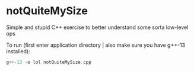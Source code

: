 # notQuiteMySize

Simple and stupid C++ exercise to better understand some sorta low-level ops

To run (first enter application directory | also make sure you have g++-13 installed):

```.cpp
g++-13 -o lol notQuiteMySize.cpp
```
